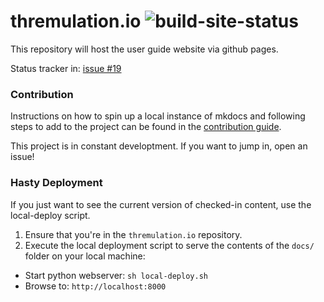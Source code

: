 # thremulation.io ![build-site-status](https://github.com/mocyber/thremulation.io/workflows/build-site-preview/badge.svg)

This repository will host the user guide website via github pages.

Status tracker in: [issue #19](https://github.com/mocyber/thremulation-station/issues/19)


### Contribution

Instructions on how to spin up a local instance of mkdocs and following steps
to add to the project can be found in the [contribution guide](contribution-guide.md).  

This project is in constant developtment. If you want to jump in, open an issue!  


### Hasty Deployment

If you just want to see the current version of checked-in content, use the local-deploy script.

1. Ensure that you're in the `thremulation.io` repository.
1. Execute the local deployment script to serve the contents of the `docs/` folder on your local machine:

- Start python webserver: `sh local-deploy.sh`
- Browse to: `http://localhost:8000`
